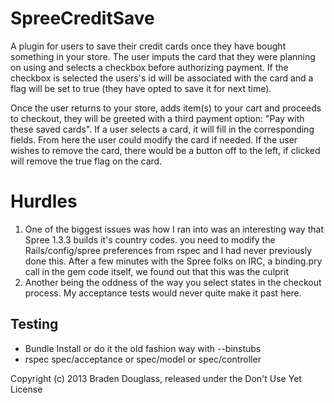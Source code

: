 SpreeCreditSave
===============

A plugin for users to save their credit cards once they have bought something in 
your store. The user imputs the card that they were planning on using and selects a 
checkbox before authorizing payment. If the checkbox is selected the users's id will 
be associated with the card and a flag will be set to true (they have opted to save 
it for next time).

Once the user returns to your store, adds item(s) to your cart and proceeds to checkout, 
they will be greeted with a third payment option: "Pay with these saved cards". If a user 
selects a card, it will fill in the corresponding fields. From here the user could modify 
the card if needed. If the user wishes to remove the card, there would be a button off 
to the left, if clicked will remove the true flag on the card.


Hurdles
=======

1. One of the biggest issues was how I ran into was an interesting way that Spree 1.3.3
builds it's country codes. you need to modify the Rails/config/spree preferences from 
rspec and I had never previously done this. After a few minutes with the Spree folks on 
IRC, a binding.pry call in the gem code itself, we found out that this was the culprit 
2. Another being the oddness of the way you select states in the checkout process. My 
acceptance tests would never quite make it past here.



Testing
-------

- Bundle Install or do it the old fashion way with --binstubs
- rspec spec/acceptance or spec/model or spec/controller

Copyright (c) 2013 Braden Douglass, released under the Don't Use Yet License
